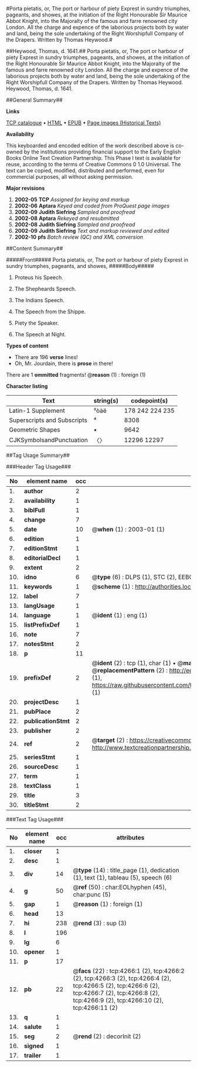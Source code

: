 #Porta pietatis, or, The port or harbour of piety Exprest in sundry triumphes, pageants, and showes, at the initiation of the Right Honourable Sir Maurice Abbot Knight, into the Majoralty of the famous and farre renowned city London. All the charge and expence of the laborious projects both by water and land, being the sole undertaking of the Right Worshipfull Company of the Drapers. Written by Thomas Heywood.#

##Heywood, Thomas, d. 1641.##
Porta pietatis, or, The port or harbour of piety Exprest in sundry triumphes, pageants, and showes, at the initiation of the Right Honourable Sir Maurice Abbot Knight, into the Majoralty of the famous and farre renowned city London. All the charge and expence of the laborious projects both by water and land, being the sole undertaking of the Right Worshipfull Company of the Drapers. Written by Thomas Heywood.
Heywood, Thomas, d. 1641.

##General Summary##

**Links**

[TCP catalogue](http://www.ota.ox.ac.uk/tcp/)  • 
[HTML](http://tei.it.ox.ac.uk/tcp/Texts-HTML/free/A03/A03242.html)  • 
[EPUB](http://tei.it.ox.ac.uk/tcp/Texts-EPUB/free/A03/A03242.epub) • 
[Page images (Historical Texts)](https://data.historicaltexts.jisc.ac.uk/view?pubId=eebo-99839811e&pageId=eebo-99839811e-4266-1)

**Availability**

This keyboarded and encoded edition of the
	       work described above is co-owned by the institutions
	       providing financial support to the Early English Books
	       Online Text Creation Partnership. This Phase I text is
	       available for reuse, according to the terms of Creative
	       Commons 0 1.0 Universal. The text can be copied,
	       modified, distributed and performed, even for
	       commercial purposes, all without asking permission.

**Major revisions**

1. __2002-05__ __TCP__ *Assigned for keying and markup*
1. __2002-06__ __Aptara__ *Keyed and coded from ProQuest page images*
1. __2002-09__ __Judith Siefring__ *Sampled and proofread*
1. __2002-08__ __Aptara__ *Rekeyed and resubmitted*
1. __2002-08__ __Judith Siefring__ *Sampled and proofread*
1. __2002-09__ __Judith Siefring__ *Text and markup reviewed and edited*
1. __2002-10__ __pfs__ *Batch review (QC) and XML conversion*

##Content Summary##

#####Front#####
Porta pietatis, or, The port or harbour of piety Exprest in sundry triumphes, pageants, and showes, 
#####Body#####

1. Proteus his Speech.

1. The Shepheards Speech.

1. The Indians Speech.

1. The Speech from the Shippe.

1. Piety the Speaker.

1. The Speech at Night.

**Types of content**

  * There are 196 **verse** lines!
  * Oh, Mr. Jourdain, there is **prose** in there!

There are 1 **ommitted** fragments! 
 @__reason__ (1) : foreign (1)

**Character listing**


|Text|string(s)|codepoint(s)|
|---|---|---|
|Latin-1 Supplement|²òàë|178 242 224 235|
|Superscripts             and Subscripts|⁴|8308|
|Geometric Shapes|▪|9642|
|CJKSymbolsandPunctuation|〈〉|12296 12297|

##Tag Usage Summary##

###Header Tag Usage###

|No|element name|occ|attributes|
|---|---|---|---|
|1.|__author__|2||
|2.|__availability__|1||
|3.|__biblFull__|1||
|4.|__change__|7||
|5.|__date__|10| @__when__ (1) : 2003-01 (1)|
|6.|__edition__|1||
|7.|__editionStmt__|1||
|8.|__editorialDecl__|1||
|9.|__extent__|2||
|10.|__idno__|6| @__type__ (6) : DLPS (1), STC (2), EEBO-CITATION (1), PROQUEST (1), VID (1)|
|11.|__keywords__|1| @__scheme__ (1) : http://authorities.loc.gov/ (1)|
|12.|__label__|7||
|13.|__langUsage__|1||
|14.|__language__|1| @__ident__ (1) : eng (1)|
|15.|__listPrefixDef__|1||
|16.|__note__|7||
|17.|__notesStmt__|2||
|18.|__p__|11||
|19.|__prefixDef__|2| @__ident__ (2) : tcp (1), char (1)  •  @__matchPattern__ (2) : ([0-9\-]+):([0-9IVX]+) (1), (.+) (1)  •  @__replacementPattern__ (2) : http://eebo.chadwyck.com/downloadtiff?vid=$1&page=$2 (1), https://raw.githubusercontent.com/textcreationpartnership/Texts/master/tcpchars.xml#$1 (1)|
|20.|__projectDesc__|1||
|21.|__pubPlace__|2||
|22.|__publicationStmt__|2||
|23.|__publisher__|2||
|24.|__ref__|2| @__target__ (2) : https://creativecommons.org/publicdomain/zero/1.0/ (1), http://www.textcreationpartnership.org/docs/. (1)|
|25.|__seriesStmt__|1||
|26.|__sourceDesc__|1||
|27.|__term__|1||
|28.|__textClass__|1||
|29.|__title__|3||
|30.|__titleStmt__|2||


###Text Tag Usage###

|No|element name|occ|attributes|
|---|---|---|---|
|1.|__closer__|1||
|2.|__desc__|1||
|3.|__div__|14| @__type__ (14) : title_page (1), dedication (1), text (1), tableau (5), speech (6)|
|4.|__g__|50| @__ref__ (50) : char:EOLhyphen (45), char:punc (5)|
|5.|__gap__|1| @__reason__ (1) : foreign (1)|
|6.|__head__|13||
|7.|__hi__|238| @__rend__ (3) : sup (3)|
|8.|__l__|196||
|9.|__lg__|6||
|10.|__opener__|1||
|11.|__p__|17||
|12.|__pb__|22| @__facs__ (22) : tcp:4266:1 (2), tcp:4266:2 (2), tcp:4266:3 (2), tcp:4266:4 (2), tcp:4266:5 (2), tcp:4266:6 (2), tcp:4266:7 (2), tcp:4266:8 (2), tcp:4266:9 (2), tcp:4266:10 (2), tcp:4266:11 (2)|
|13.|__q__|1||
|14.|__salute__|1||
|15.|__seg__|2| @__rend__ (2) : decorInit (2)|
|16.|__signed__|1||
|17.|__trailer__|1||
